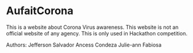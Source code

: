 # AufaitCorona
This is a website about Corona Virus awareness.
This website is not an official website of any agency. This is only used in Hackathon competition.

Authors:
Jefferson Salvador
Ancess Condeza
Julie-ann Fabiosa
